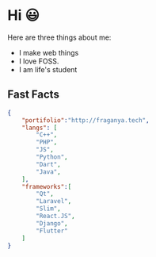 # Hi :smiley:

Here are three things about me:

- I make web things
- I love FOSS.
- I am life's student


Fast Facts 
---------------

```json
{
    "portifolio":"http://fraganya.tech",
    "langs": [
        "C++",
        "PHP",
        "JS",
        "Python",
        "Dart",
        "Java",
    ],
    "frameworks":[
        "Qt",
        "Laravel",
        "Slim",
        "React.JS",
        "Django",
        "Flutter"
    ]
}
```
